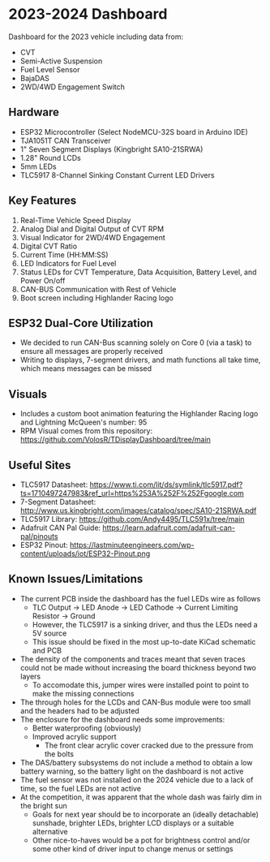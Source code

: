 # 2023-2024 Dashboard

Dashboard for the 2023 vehicle including data from:
* CVT
* Semi-Active Suspension
* Fuel Level Sensor
* BajaDAS
* 2WD/4WD Engagement Switch

## Hardware

* ESP32 Microcontroller (Select NodeMCU-32S board in Arduino IDE)
* TJA1051T CAN Transceiver
* 1" Seven Segment Displays (Kingbright SA10-21SRWA)
* 1.28" Round LCDs
* 5mm LEDs
* TLC5917 8-Channel Sinking Constant Current LED Drivers

## Key Features

1. Real-Time Vehicle Speed Display
2. Analog Dial and Digital Output of CVT RPM
3. Visual Indicator for 2WD/4WD Engagement
4. Digital CVT Ratio
5. Current Time (HH:MM:SS)
6. LED Indicators for Fuel Level
7. Status LEDs for CVT Temperature, Data Acquisition, Battery Level, and Power On/off
8. CAN-BUS Communication with Rest of Vehicle
9. Boot screen including Highlander Racing logo

## ESP32 Dual-Core Utilization

* We decided to run CAN-Bus scanning solely on Core 0 (via a task) to ensure all messages are properly received
* Writing to displays, 7-segment drivers, and math functions all take time, which means messages can be missed

## Visuals

* Includes a custom boot animation featuring the Highlander Racing logo and Lightning McQueen's number: 95
* RPM Visual comes from this repository: https://github.com/VolosR/TDisplayDashboard/tree/main
 
## Useful Sites
* TLC5917 Datasheet: https://www.ti.com/lit/ds/symlink/tlc5917.pdf?ts=1710497247983&ref_url=https%253A%252F%252Fgoogle.com
* 7-Segment Datasheet: http://www.us.kingbright.com/images/catalog/spec/SA10-21SRWA.pdf
* TLC5917 Library: https://github.com/Andy4495/TLC591x/tree/main
* Adafruit CAN Pal Guide: https://learn.adafruit.com/adafruit-can-pal/pinouts
* ESP32 Pinout: https://lastminuteengineers.com/wp-content/uploads/iot/ESP32-Pinout.png

 ## Known Issues/Limitations
 * The current PCB inside the dashboard has the fuel LEDs wire as follows
   * TLC Output -> LED Anode -> LED Cathode -> Current Limiting Resistor -> Ground
   * However, the TLC5917 is a sinking driver, and thus the LEDs need a 5V source
   * This issue should be fixed in the most up-to-date KiCad schematic and PCB
 * The density of the components and traces meant that seven traces could not be made without increasing the board thickness beyond two layers
   * To accomodate this, jumper wires were installed point to point to make the missing connections
 * The through holes for the LCDs and CAN-Bus module were too small and the headers had to be adjusted
 * The enclosure for the dashboard needs some improvements:
   * Better waterproofing (obviously)
   * Improved acrylic support
     * The front clear acrylic cover cracked due to the pressure from the bolts
* The DAS/battery subsystems do not include a method to obtain a low battery warning, so the battery light on the dashboard is not active
* The fuel sensor was not installed on the 2024 vehicle due to a lack of time, so the fuel LEDs are not active
* At the competition, it was apparent that the whole dash was fairly dim in the bright sun
  * Goals for next year should be to incorporate an (ideally detachable) sunshade, brighter LEDs, brighter LCD displays or a suitable alternative
  * Other nice-to-haves would be a pot for brightness control and/or some other kind of driver input to change menus or settings
